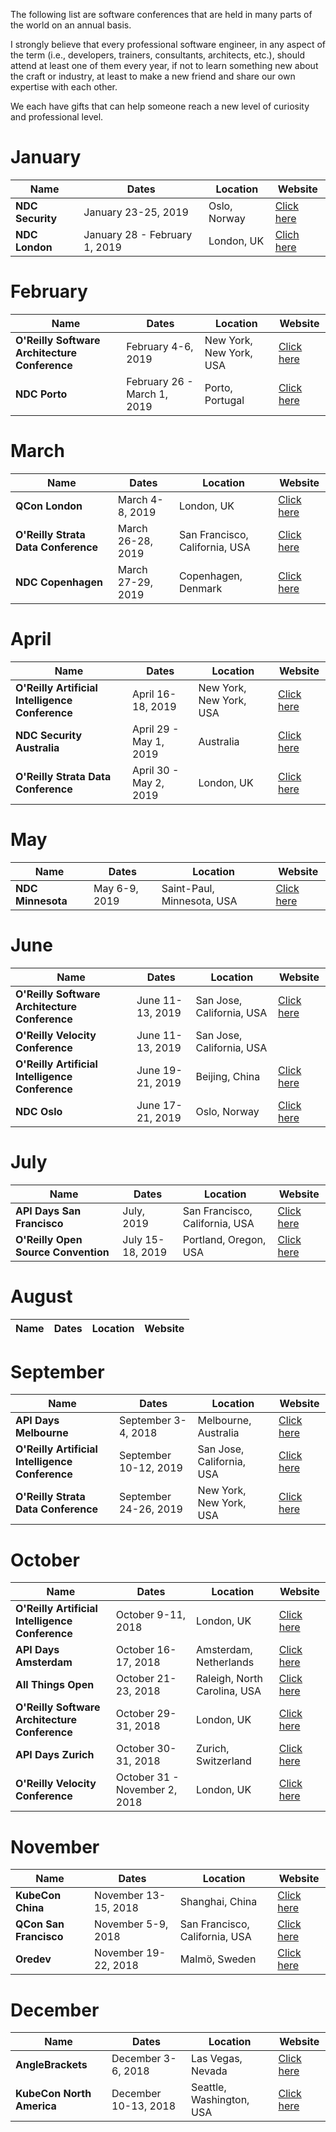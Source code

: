 The following list are software conferences that are held in many parts of the world on an annual basis. 

I strongly believe that every professional software engineer, in any aspect of the term (i.e., developers, trainers, consultants, architects, etc.), should attend at least one of them every year, if not to learn something new about the craft or industry, at least to make a new friend and share our own expertise with each other. 

We each have gifts that can help someone reach a new level of curiosity and professional level. 

# January
| Name                                          | Dates                         | Location                      | Website                                       |
|-----------------------------------------------|-------------------------------|-------------------------------|-----------------------------------------------|
|**NDC Security**                               |January 23-25, 2019            |Oslo, Norway                   |[Click here](https://ndc-security.com/)        |
|**NDC London**                                 |January 28 - February 1, 2019  |London, UK                     |[Clich here](http://ndc-london.com/)           |

# February
| Name                                          | Dates                         | Location                      | Website                                       |
|-----------------------------------------------|-------------------------------|-------------------------------|-----------------------------------------------|
|**O'Reilly Software Architecture Conference**  |February 4-6, 2019             |New York, New York, USA        |[Click here](https://conferences.oreilly.com/software-architecture/sa-ny)|
|**NDC Porto**                                  |February 26 - March 1, 2019    |Porto, Portugal                |[Click here](https://ndcporto.com/)            |

# March
| Name                                          | Dates                         | Location                      | Website                                       |
|-----------------------------------------------|-------------------------------|-------------------------------|-----------------------------------------------|
|**QCon London**                                |March 4-8, 2019                |London, UK                     |[Click here](https://qconlondon.com)           |
|**O'Reilly Strata Data Conference**            |March 26-28, 2019              |San Francisco, California, USA |[Click here](https://conferences.oreilly.com/strata/strata-ca)|
|**NDC Copenhagen**                             |March 27-29, 2019              |Copenhagen, Denmark            |[Click here](http://cph.ndcmini.com/)          |

# April
| Name                                          | Dates                         | Location                      | Website                                       |
|-----------------------------------------------|-------------------------------|-------------------------------|-----------------------------------------------|
|**O'Reilly Artificial Intelligence Conference**|April 16-18, 2019              |New York, New York, USA        |[Click here](https://conferences.oreilly.com/artificial-intelligence/ai-ny)|
|**NDC Security Australia**                     |April 29 - May 1, 2019         |Australia                      |[Click here](https://ndcsecurity.com.au/)      |
|**O'Reilly Strata Data Conference**            |April 30 - May 2, 2019         |London, UK                     |[Click here](https://conferences.oreilly.com/strata/strata-eu)|

# May
| Name                                          | Dates                       | Location                      | Website                                       |
|-----------------------------------------------|-------------------------------|-------------------------------|-----------------------------------------------|
|**NDC Minnesota**                              |May 6-9, 2019                  | Saint-Paul, Minnesota, USA    |[Click here](https://ndcminnesota.com/)        |

# June
| Name                                          | Dates                         | Location                      | Website                                       |
|-----------------------------------------------|-------------------------------|-------------------------------|-----------------------------------------------|
|**O'Reilly Software Architecture Conference**  |June 11-13, 2019               |San Jose, California, USA      |[Click here](https://www.oreilly.com/conferences/index.html#)|
|**O'Reilly Velocity Conference**               |June 11-13, 2019               |San Jose, California, USA      ||[Click here](https://conferences.oreilly.com/velocity/vl-ca)|
|**O'Reilly Artificial Intelligence Conference**|June 19-21, 2019               |Beijing, China                 |[Click here](https://ai.oreilly.com.cn/ai-cn)|
|**NDC Oslo**                                   |June 17-21, 2019               | Oslo, Norway                  |[Click here](http://ndcoslo.com/)              |

# July
| Name                                          | Dates                         | Location                      | Website                                       |
|-----------------------------------------------|-------------------------------|-------------------------------|-----------------------------------------------|
|**API Days San Francisco**                     |July, 2019                     |San Francisco, California, USA |[Click here](https://www.apidays.co/sanfrancisco)|
|**O'Reilly Open Source Convention**            |July 15-18, 2019               |Portland, Oregon, USA          |[Click here](https://conferences.oreilly.com/oscon/oscon-or)|

# August
| Name                                          | Dates                         | Location                      | Website                                       |
|-----------------------------------------------|-------------------------------|-------------------------------|-----------------------------------------------|

# September
| Name                                          | Dates                         | Location                      | Website                                       |
|-----------------------------------------------|-------------------------------|-------------------------------|-----------------------------------------------|
|**API Days Melbourne**                         |September 3-4, 2018            |Melbourne, Australia           |[Click here](https://www.apidays.com.au/)      |
|**O'Reilly Artificial Intelligence Conference**|September 10-12, 2019          |San Jose, California, USA      |[Click here](https://conferences.oreilly.com/artificial-intelligence/ai-ca)|
|**O'Reilly Strata Data Conference**            |September 24-26, 2019          |New York, New York, USA        |[Click here](https://www.oreilly.com/conferences/index.html#)|

# October
| Name                                          | Dates                         | Location                      | Website                                       |
|-----------------------------------------------|-------------------------------|-------------------------------|-----------------------------------------------|
|**O'Reilly Artificial Intelligence Conference**|October 9-11, 2018             |London, UK                     |[Click here](https://conferences.oreilly.com/artificial-intelligence/ai-eu)|
|**API Days Amsterdam**                         |October 16-17, 2018            |Amsterdam, Netherlands         |[Click here](https://www.apidays.co/amsterdam) |
|**All Things Open**                            |October 21-23, 2018            |Raleigh, North Carolina, USA   |[Click here](https://allthingsopen.org/)       |
|**O'Reilly Software Architecture Conference**  |October 29-31, 2018            |London, UK                     |[Click here](https://conferences.oreilly.com/software-architecture/sa-eu)|
|**API Days Zurich**                            |October 30-31, 2018            |Zurich, Switzerland            |[Click here](https://www.apidays.co/zurich2018)|
|**O'Reilly Velocity Conference**               |October 31 - November 2, 2018  |London, UK                     |[Click here](https://conferences.oreilly.com/velocity/vl-eu)|

# November
| Name                                          | Dates                         | Location                      | Website                                       |
|-----------------------------------------------|-------------------------------|-------------------------------|-----------------------------------------------|
|**KubeCon China**                              |November 13-15, 2018           |Shanghai, China                |[Click here](https://events.linuxfoundation.cn/events/kubecon-cloudnativecon-china-2018/)|
|**QCon San Francisco**                         |November 5-9, 2018             |San Francisco, California, USA |[Click here](https://qconsf.com)               |
|**Oredev**                                     |November 19-22, 2018           |Malmö, Sweden                  |[Click here](http://oredev.org/2018/home)      |

# December
| Name                                          | Dates                         | Location                      | Website                                       |
|-----------------------------------------------|-------------------------------|-------------------------------|-----------------------------------------------|
|**AngleBrackets**                              |December 3-6, 2018             |Las Vegas, Nevada              |[Click here](https://anglebrackets.org)        |
|**KubeCon North America**                      |December 10-13, 2018           |Seattle, Washington, USA       |[Click here](https://events.linuxfoundation.org/events/kubecon-cloudnativecon-north-america-2018/)|